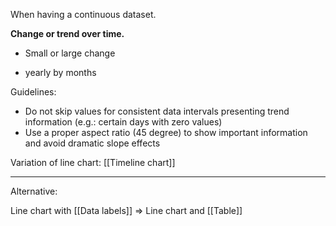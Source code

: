When having a continuous dataset.

**Change or trend over time.**
- Small or large change


- yearly by months


Guidelines:
- Do not skip values for consistent data intervals presenting trend information (e.g.: certain days with zero values)
- Use a proper aspect ratio (45 degree) to show important information and avoid dramatic slope effects

Variation of line chart: [[Timeline chart]]


---

Alternative:

Line chart with [[Data labels]] => Line chart and [[Table]]

